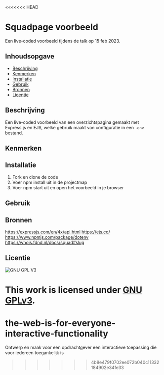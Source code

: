 <<<<<<< HEAD
# Squadpage voorbeeld

Een live-coded voorbeeld tijdens de talk op 15 feb 2023.

## Inhoudsopgave

- [Beschrijving](#beschrijving)
- [Kenmerken](#kenmerken)
- [Installatie](#installatie)
- [Gebruik](#gebruik)
- [Bronnen](#bronnen)
- [Licentie](#licentie)

## Beschrijving

Een live-coded voorbeeld van een overzichtspagina gemaakt met Express.js en EJS, welke gebruik maakt van configuratie in een `.env` bestand.

## Kenmerken

## Installatie

1. Fork en clone de code
2. Voer npm install uit in de projectmap
3. Voer npm start uit en open het voorbeeld in je browser

## Gebruik

## Bronnen

https://expressjs.com/en/4x/api.html
https://ejs.co/
https://www.npmjs.com/package/dotenv
https://whois.fdnd.nl/docs/squad#slug

## Licentie

![GNU GPL V3](https://www.gnu.org/graphics/gplv3-127x51.png)

This work is licensed under [GNU GPLv3](./LICENSE).
=======
# the-web-is-for-everyone-interactive-functionality
Ontwerp  en maak voor een opdrachtgever een interactieve toepassing die voor iedereen toegankelijk is
>>>>>>> 4b8e479f0702ee072b040c11332184902e34fe33

